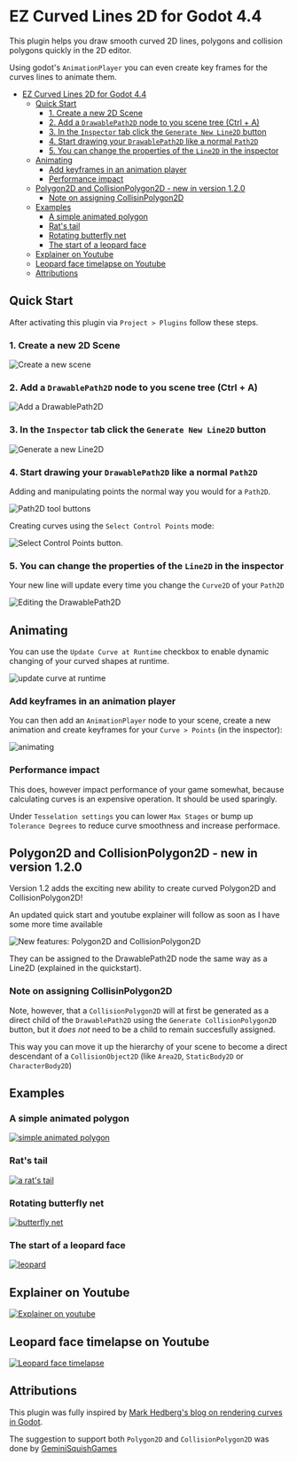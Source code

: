 # EZ Curved Lines 2D for Godot 4.4

This plugin helps you draw smooth curved 2D lines, polygons and collision polygons quickly in the 2D editor.

Using godot's `AnimationPlayer` you can even create key frames for the curves lines to animate them.


- [EZ Curved Lines 2D for Godot 4.4](#ez-curved-lines-2d-for-godot-44)
	- [Quick Start](#quick-start)
		- [1. Create a new 2D Scene](#1-create-a-new-2d-scene)
		- [2. Add a `DrawablePath2D` node to you scene tree (Ctrl + A)](#2-add-a-drawablepath2d-node-to-you-scene-tree-ctrl--a)
		- [3. In the `Inspector` tab click the `Generate New Line2D` button](#3-in-the-inspector-tab-click-the-generate-new-line2d-button)
		- [4. Start drawing your `DrawablePath2D` like a normal `Path2D`](#4-start-drawing-your-drawablepath2d-like-a-normal-path2d)
		- [5. You can change the properties of the `Line2D` in the inspector](#5-you-can-change-the-properties-of-the-line2d-in-the-inspector)
	- [Animating](#animating)
		- [Add keyframes in an animation player](#add-keyframes-in-an-animation-player)
		- [Performance impact](#performance-impact)
	- [Polygon2D and CollisionPolygon2D - new in version 1.2.0](#polygon2d-and-collisionpolygon2d---new-in-version-120)
		- [Note on assigning CollisinPolygon2D](#note-on-assigning-collisinpolygon2d)
	- [Examples](#examples)
		- [A simple animated polygon](#a-simple-animated-polygon)
		- [Rat's tail](#rats-tail)
		- [Rotating butterfly net](#rotating-butterfly-net)
		- [The start of a leopard face](#the-start-of-a-leopard-face)
	- [Explainer on Youtube](#explainer-on-youtube)
	- [Leopard face timelapse on Youtube](#leopard-face-timelapse-on-youtube)
	- [Attributions](#attributions)

## Quick Start

After activating this plugin via `Project > Plugins` follow these steps.

### 1. Create a new 2D Scene

![Create a new scene](./addons/curved_lines_2d/screenshots/image.png)

### 2. Add a `DrawablePath2D` node to you scene tree (Ctrl + A)

![Add a DrawablePath2D](./addons/curved_lines_2d/screenshots/image-1.png)

### 3. In the `Inspector` tab click the `Generate New Line2D` button

![Generate a new Line2D](./addons/curved_lines_2d/screenshots/image-2.png)

### 4. Start drawing your `DrawablePath2D` like a normal `Path2D`

Adding and manipulating points the normal way you would for a `Path2D`.

![Path2D tool buttons](./addons/curved_lines_2d/screenshots/image-3.png)

Creating curves using the `Select Control Points` mode:

![Select Control Points button](./addons/curved_lines_2d/screenshots/image-4.png).

### 5. You can change the properties of the `Line2D` in the inspector

Your new line will update every time you change the `Curve2D` of your `Path2D`

![Editing the DrawablePath2D](./addons/curved_lines_2d/screenshots/changing-curve.gif)


## Animating

You can use the `Update Curve at Runtime` checkbox to enable dynamic changing of your curved shapes at runtime.

![update curve at runtime](./addons/curved_lines_2d/screenshots/update-runtime.png)

### Add keyframes in an animation player

You can then add an `AnimationPlayer` node to your scene, create a new animation and create keyframes for your `Curve > Points` (in the inspector):

![animating](./addons/curved_lines_2d/screenshots/animating.png)


### Performance impact
This does, however impact performance of your game somewhat, because calculating curves is an expensive operation.
It should be used sparingly.

Under `Tesselation settings` you can lower `Max Stages` or bump up `Tolerance Degrees` to
reduce curve smoothness and increase performace.

## Polygon2D and CollisionPolygon2D - new in version 1.2.0

Version 1.2 adds the exciting new ability to create curved Polygon2D and CollisionPolygon2D!

An updated quick start and youtube explainer will follow as soon as I have some more time available

![New features: Polygon2D and CollisionPolygon2D](./addons/curved_lines_2d/screenshots/image-0.png)

They can be assigned to the DrawablePath2D node the same way as a Line2D (explained in the quickstart).

### Note on assigning CollisinPolygon2D

Note, however, that a `CollisionPolygon2D` will at first be generated as a direct child of the `DrawablePath2D` using
the `Generate CollisionPolygon2D` button, but it _does not_ need to be a child to remain succesfully assigned.

This way you can move it up the hierarchy of your scene to become a direct descendant of a `CollisionObject2D` (like `Area2D`, `StaticBody2D` or `CharacterBody2D`)



## Examples

### A simple animated polygon

[![simple animated polygon](./addons/curved_lines_2d/screenshots/image-0.png)](./addons/curved_lines_2d/examples/)

### Rat's tail

[![a rat's tail](./addons/curved_lines_2d/screenshots/rat_tail.png)](./addons/curved_lines_2d/examples/rat/)

### Rotating butterfly net

[![butterfly net](./addons/curved_lines_2d/screenshots/butterfly_net.png)](./addons/curved_lines_2d/examples/butterfly_net/)

### The start of a leopard face

[![leopard](./addons/curved_lines_2d/screenshots/leopard.png)](./addons/curved_lines_2d/examples/leopard)

## Explainer on Youtube

[![Explainer on youtube](./addons/curved_lines_2d/screenshots/yt_thumb.png)](https://youtu.be/mM9W5FzvLiQ?feature=shared)

## Leopard face timelapse on Youtube

[![Leopard face timelapse](./addons/curved_lines_2d/screenshots/yt_thumb-2.png)](https://youtu.be/68Diitynqsk?feature=shared)

## Attributions

This plugin was fully inspired by [Mark Hedberg's blog on rendering curves in Godot](https://www.hedberggames.com/blog/rendering-curves-in-godot).

The suggestion to support both `Polygon2D` and `CollisionPolygon2D` was done by [GeminiSquishGames](https://github.com/GeminiSquishGames)
